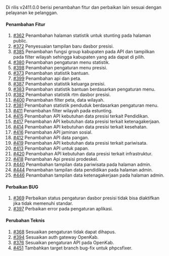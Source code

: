 Di rilis v2411.0.0 berisi penambahan fitur dan perbaikan lain sesuai dengan pelayanan ke pelanggan.

#### Penambahan Fitur

1. [#362](https://github.com/OpenSID/OpenKab/issues/362) Penambahan halaman statistik untuk stunting pada halaman public.
2. [#372](https://github.com/OpenSID/OpenKab/issues/372) Penyesuaian tampilan baru dasbor presisi.
3. [#385](https://github.com/OpenSID/OpenKab/issues/385) Penambahan fungsi group kabupaten pada API dan tampilkan pada filter wilayah sehingga kabupaten yang ada dapat di pilih.
4. [#380](https://github.com/OpenSID/OpenKab/issues/380) Penambahan pengaturan menu statistik.
5. [#398](https://github.com/OpenSID/OpenKab/issues/398) Penambahan pengaturan menu presisi.
6. [#373](https://github.com/OpenSID/OpenKab/issues/373) Penambahan statistik bantuan.
7. [#399](https://github.com/OpenSID/OpenKab/issues/399) Penambahan api dan peta.
8. [#387](https://github.com/OpenSID/OpenKab/issues/387) Penambahan statistik keluarga presisi.
9. [#383](https://github.com/OpenSID/OpenKab/issues/383) Penambahan statistik bantuan berdasarkan pengaturan menu.
10. [#382](https://github.com/OpenSID/OpenKab/issues/382) Penambahan statistik rtm dasbor presisi.
11. [#400](https://github.com/OpenSID/OpenKab/issues/400) Penambahan filter peta, data wilayah.
12. [#381](https://github.com/OpenSID/OpenKab/issues/381) Penambahan statistik penduduk berdasarkan pengaturan menu.
13. [#411](https://github.com/OpenSID/OpenKab/issues/411) Penambahan filter wilayah pada estunting.
14. [#415](https://github.com/OpenSID/OpenKab/issues/415) Penambahan API kebutuhan data presisi terkait Pendidikan.
15. [#417](https://github.com/OpenSID/OpenKab/issues/417) Penambahan API kebutuhan data presisi terkait ketenagakerjaan.
16. [#414](https://github.com/OpenSID/OpenKab/issues/414) Penambahan API kebutuhan data presisi terkait kesehatan.
17. [#416](https://github.com/OpenSID/OpenKab/issues/416) Penambahan API jaminan sosial.
18. [#412](https://github.com/OpenSID/OpenKab/issues/412) Penambahan API data pangan.
19. [#419](https://github.com/OpenSID/OpenKab/issues/419) Penambahan API kebutuhan data presisi terkait pariwisata.
20. [#413](https://github.com/OpenSID/OpenKab/issues/413) Penambahan API untuk papan.
21. [#420](https://github.com/OpenSID/OpenKab/issues/420) Penambahan API kebutuhan data presisi terkait infrastruktur.
22. [#418](https://github.com/OpenSID/OpenKab/issues/418) Penambahan Api presisi prodeskel.
23. [#440](https://github.com/OpenSID/OpenKab/issues/440) Penambahan tampilan data pariwisata pada halaman admin.
24. [#444](https://github.com/OpenSID/OpenKab/issues/444) Penambahan tampilan data pendidikan pada halaman admin.
24. [#446](https://github.com/OpenSID/OpenKab/issues/446) Penambahan tampilan data ketenagakerjaan pada halaman admin.

#### Perbaikan BUG

1. [#369](https://github.com/OpenSID/OpenKab/issues/369) Perbaikan status pengaturan dasbor presisi tidak bisa diaktifkan jika tidak memenuhi standar.
2. [#397](https://github.com/OpenSID/OpenKab/issues/397) Perbaikan error pada pengaturan aplikasi.

#### Perubahan Teknis

1. [#368](https://github.com/OpenSID/OpenKab/issues/368) Sesuaikan pengaturan tidak dapat dihapus.
2. [#394](https://github.com/OpenSID/OpenKab/issues/394) Sesuaikan auth gateway OpenKab.
3. [#376](https://github.com/OpenSID/OpenKab/issues/376) Sesuaikan pengaturan API pada OpenKab.
4. [#451](https://github.com/OpenSID/OpenKab/issues/451) Tambahkan target branch bug-fix untuk phpcsfixer.